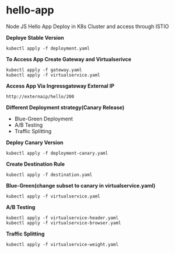 # hello-app
Node JS Hello App Deploy in K8s Cluster and access through ISTIO

**Deploye Stable Version**
```
kubectl apply -f deployment.yaml
```

**To Access App Create Gateway and Virtualserivce**
```
kubectl apply -f gateway.yaml
kubectl apply -f virtualservice.yaml
```

**Access App Via Ingressgateway External IP**
```
http://externaip/hello/200
```

**Different Deployment strategy(Canary Release)**
- Blue-Green Deployment
- A/B Testing
- Traffic Splitting 

**Deploy Canary Version**
```
kubectl apply -f deployment-canary.yaml
```

**Create Destination Rule**
```
kubectl apply -f destination.yaml
```

**Blue-Green(change subset to canary in virtualservice.yaml)**
```
kubectl apply -f virtualservice.yaml
```

**A/B Testing**
```
kubectl apply -f virtualservice-header.yaml
kubectl apply -f virtualservice-browser.yaml
```

**Traffic Splitting**
```
kubectl apply -f virtualservice-weight.yaml
```

